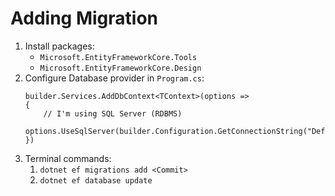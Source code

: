 # Adding Migration
1. Install packages:
    - `Microsoft.EntityFrameworkCore.Tools`
    - `Microsoft.EntityFrameworkCore.Design`
2. Configure Database provider in `Program.cs`:
    ```
    builder.Services.AddDbContext<TContext>(options =>
    {
        // I'm using SQL Server (RDBMS)
        options.UseSqlServer(builder.Configuration.GetConnectionString("DefaultConnection));
    })
    ```
3. Terminal commands:
    1. `dotnet ef migrations add <Commit>`
    2. `dotnet ef database update`